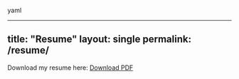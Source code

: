 yaml

---
title: "Resume"
layout: single
permalink: /resume/
---

Download my resume here:
[Download PDF](/Assets/resume.pdf)
